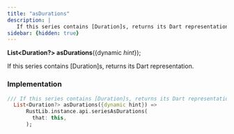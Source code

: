 ```yaml
---
title: "asDurations"
description: |
   If this series contains [Duration]s, returns its Dart representation.
sidebar: {hidden: true}
---
```

<span class="dart-code"><strong>List\<Duration?> asDurations</strong>({<span class="nobr">dynamic <i>hint</i></span>});</span>

 If this series contains [Duration]s, returns its Dart representation.
### Implementation
```dart
/// If this series contains [Duration]s, returns its Dart representation.
  List<Duration?> asDurations({dynamic hint}) =>
      RustLib.instance.api.seriesAsDurations(
        that: this,
      );
```

[dynamic]: #
